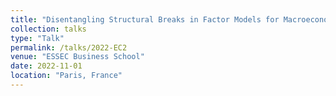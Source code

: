 ```yaml
---
title: "Disentangling Structural Breaks in Factor Models for Macroeconomic Data"
collection: talks
type: "Talk"
permalink: /talks/2022-EC2
venue: "ESSEC Business School"
date: 2022-11-01
location: "Paris, France"
---
```


